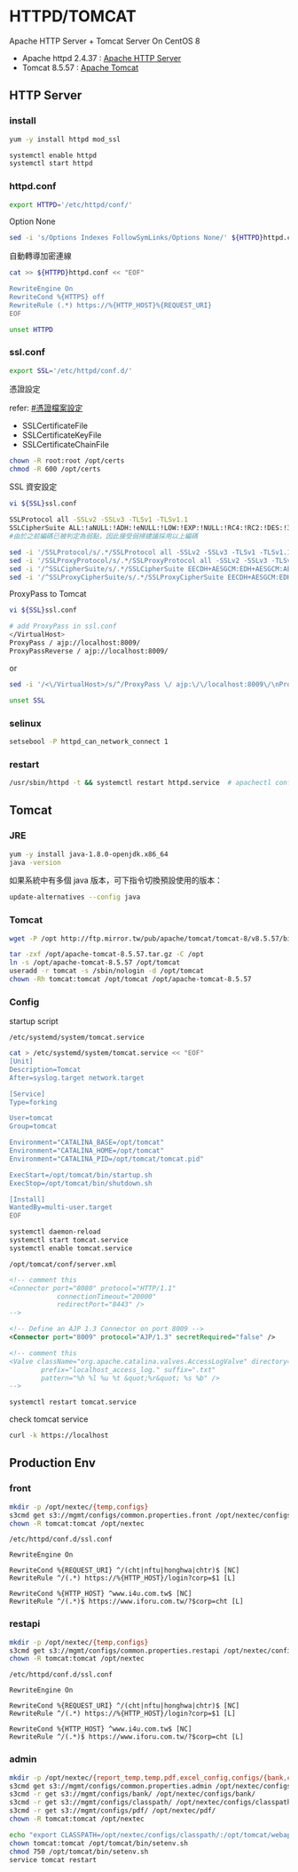 # HTTPD/TOMCAT

Apache HTTP Server + Tomcat Server On CentOS 8

- Apache httpd 2.4.37 : [Apache HTTP Server](https://httpd.apache.org/)
- Tomcat 8.5.57 : [Apache Tomcat](https://tomcat.apache.org/)

## HTTP Server

### install

```sh
yum -y install httpd mod_ssl
```

```sh
systemctl enable httpd
systemctl start httpd
```

### httpd.conf

```sh
export HTTPD='/etc/httpd/conf/'
```

Option None

```sh
sed -i 's/Options Indexes FollowSymLinks/Options None/' ${HTTPD}httpd.conf
```

自動轉導加密連線

```sh
cat >> ${HTTPD}httpd.conf << "EOF"

RewriteEngine On
RewriteCond %{HTTPS} off
RewriteRule (.*) https://%{HTTP_HOST}%{REQUEST_URI}
EOF
```

```sh
unset HTTPD
```

### ssl.conf

```sh
export SSL='/etc/httpd/conf.d/'
```

憑證設定

refer: [#憑證檔案設定](/third-party/domain-name/index#憑證檔案設定)

- SSLCertificateFile
- SSLCertificateKeyFile
- SSLCertificateChainFile

```sh
chown -R root:root /opt/certs
chmod -R 600 /opt/certs
```

SSL 資安設定

```sh
vi ${SSL}ssl.conf
```
```sh
SSLProtocol all -SSLv2 -SSLv3 -TLSv1 -TLSv1.1
SSLCipherSuite ALL:!aNULL:!ADH:!eNULL:!LOW:!EXP:!NULL:!RC4:!RC2:!DES:!3DES:!SHA:!SHA256:!SHA384:!MD5+HIGH:+MEDIUM
#由於之前編碼已被判定為弱點，因此接受弱掃建議採用以上編碼
```
```sh
sed -i '/SSLProtocol/s/.*/SSLProtocol all -SSLv2 -SSLv3 -TLSv1 -TLSv1.1/' ${SSL}ssl.conf
sed -i '/SSLProxyProtocol/s/.*/SSLProxyProtocol all -SSLv2 -SSLv3 -TLSv1 -TLSv1.1/' ${SSL}ssl.conf
sed -i '/^SSLCipherSuite/s/.*/SSLCipherSuite EECDH+AESGCM:EDH+AESGCM:AES256+EECDH:AES256+EDH/' ${SSL}ssl.conf
sed -i '/^SSLProxyCipherSuite/s/.*/SSLProxyCipherSuite EECDH+AESGCM:EDH+AESGCM:AES256+EECDH:AES256+EDH/' ${SSL}ssl.conf
```

ProxyPass to Tomcat

```sh
vi ${SSL}ssl.conf
```
```sh
# add ProxyPass in ssl.conf
</VirtualHost>
ProxyPass / ajp://localhost:8009/
ProxyPassReverse / ajp://localhost:8009/
```
or

```sh
sed -i '/<\/VirtualHost>/s/^/ProxyPass \/ ajp:\/\/localhost:8009\/\nProxyPassReverse \/ ajp:\/\/localhost:8009\/\n\n/' ${SSL}ssl.conf
```

```sh
unset SSL
```

### selinux

```sh
setsebool -P httpd_can_network_connect 1
```

### restart

```sh
/usr/sbin/httpd -t && systemctl restart httpd.service  # apachectl configtest
```

## Tomcat

### JRE

```sh
yum -y install java-1.8.0-openjdk.x86_64
java -version
```

如果系統中有多個 java 版本，可下指令切換預設使用的版本：

```sh
update-alternatives --config java
```

### Tomcat

```sh
wget -P /opt http://ftp.mirror.tw/pub/apache/tomcat/tomcat-8/v8.5.57/bin/apache-tomcat-8.5.57.tar.gz
```

```sh
tar -zxf /opt/apache-tomcat-8.5.57.tar.gz -C /opt
ln -s /opt/apache-tomcat-8.5.57 /opt/tomcat
useradd -r tomcat -s /sbin/nologin -d /opt/tomcat
chown -Rh tomcat:tomcat /opt/tomcat /opt/apache-tomcat-8.5.57
```

### Config

startup script  

`/etc/systemd/system/tomcat.service`

```sh
cat > /etc/systemd/system/tomcat.service << "EOF"
[Unit]
Description=Tomcat
After=syslog.target network.target

[Service]
Type=forking

User=tomcat
Group=tomcat

Environment="CATALINA_BASE=/opt/tomcat"
Environment="CATALINA_HOME=/opt/tomcat"
Environment="CATALINA_PID=/opt/tomcat/tomcat.pid"

ExecStart=/opt/tomcat/bin/startup.sh
ExecStop=/opt/tomcat/bin/shutdown.sh

[Install]
WantedBy=multi-user.target
EOF
```

```sh
systemctl daemon-reload
systemctl start tomcat.service
systemctl enable tomcat.service
```

`/opt/tomcat/conf/server.xml`

```xml
<!-- comment this
<Connector port="8080" protocol="HTTP/1.1"
            connectionTimeout="20000"
            redirectPort="8443" />
-->

<!-- Define an AJP 1.3 Connector on port 8009 -->
<Connector port="8009" protocol="AJP/1.3" secretRequired="false" />

<!-- comment this
<Valve className="org.apache.catalina.valves.AccessLogValve" directory="logs"
        prefix="localhost_access_log." suffix=".txt"
        pattern="%h %l %u %t &quot;%r&quot; %s %b" />
-->
```

```sh
systemctl restart tomcat.service
```

check tomcat service

```sh
curl -k https://localhost
```

## Production Env

### front

```sh
mkdir -p /opt/nextec/{temp,configs}
s3cmd get s3://mgmt/configs/common.properties.front /opt/nextec/configs/common.properties
chown -R tomcat:tomcat /opt/nextec
```

`/etc/httpd/conf.d/ssl.conf`

```
RewriteEngine On

RewriteCond %{REQUEST_URI} ^/(cht|nftu|honghwa|chtr)$ [NC]
RewriteRule ^/(.*) https://%{HTTP_HOST}/login?corp=$1 [L]

RewriteCond %{HTTP_HOST} ^www.i4u.com.tw$ [NC]
RewriteRule ^/(.*)$ https://www.iforu.com.tw/?$corp=cht [L]
```

### restapi

```sh
mkdir -p /opt/nextec/{temp,configs}
s3cmd get s3://mgmt/configs/common.properties.restapi /opt/nextec/configs/common.properties
chown -R tomcat:tomcat /opt/nextec
```

`/etc/httpd/conf.d/ssl.conf`

```
RewriteEngine On

RewriteCond %{REQUEST_URI} ^/(cht|nftu|honghwa|chtr)$ [NC]
RewriteRule ^/(.*) https://%{HTTP_HOST}/login?corp=$1 [L]

RewriteCond %{HTTP_HOST} ^www.i4u.com.tw$ [NC]
RewriteRule ^/(.*)$ https://www.iforu.com.tw/?$corp=cht [L]
```

### admin

```sh
mkdir -p /opt/nextec/{report_temp,temp,pdf,excel_config,configs/{bank,classpath}}
s3cmd get s3://mgmt/configs/common.properties.admin /opt/nextec/configs/common.properties
s3cmd -r get s3://mgmt/configs/bank/ /opt/nextec/configs/bank/
s3cmd -r get s3://mgmt/configs/classpath/ /opt/nextec/configs/classpath/
s3cmd -r get s3://mgmt/configs/pdf/ /opt/nextec/pdf/
chown -R tomcat:tomcat /opt/nextec
```

```sh
echo "export CLASSPATH=/opt/nextec/configs/classpath/:/opt/tomcat/webapps/ROOT/WEB-INF/lib/FISCToolkit.jar" >> /opt/tomcat/bin/setenv.sh
chown tomcat:tomcat /opt/tomcat/bin/setenv.sh
chmod 750 /opt/tomcat/bin/setenv.sh
service tomcat restart
```
